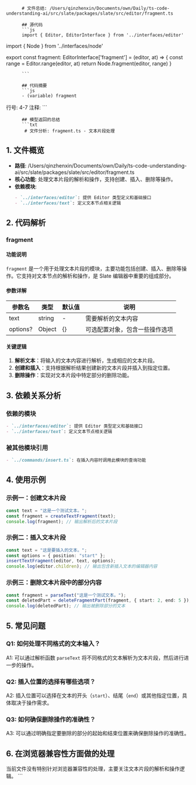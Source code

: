 
          # 文件总结: /Users/qinzhenxin/Documents/own/Daily/ts-code-understanding-ai/src/slate/packages/slate/src/editor/fragment.ts

          ## 源代码
          ```js
          import { Editor, EditorInterface } from '../interfaces/editor'
import { Node } from '../interfaces/node'

export const fragment: EditorInterface['fragment'] = (editor, at) => {
  const range = Editor.range(editor, at)
  return Node.fragment(editor, range)
}

          ```

          ## 代码摘要
          ```js
          - (variable) fragment
  行号: 4-7
  注释: 
          ```

          ## 模型返回的总结
          ```txt
           # 文件分析: fragment.ts - 文本片段处理

## 1. 文件概览
- **路径**: /Users/qinzhenxin/Documents/own/Daily/ts-code-understanding-ai/src/slate/packages/slate/src/editor/fragment.ts
- **核心功能**: 处理文本片段的解析和操作，支持创建、插入、删除等操作。
- **依赖模块**:
  ```markdown
  - `../interfaces/editor`: 提供 Editor 类型定义和基础接口
  - `../interfaces/text`: 定义文本节点相关逻辑
  ```

## 2. 代码解析
### fragment
#### 功能说明
`fragment` 是一个用于处理文本片段的模块，主要功能包括创建、插入、删除等操作。它支持对文本节点的解析和操作，是 Slate 编辑器中重要的组成部分。

#### 参数详解
| 参数名 | 类型 | 默认值 | 说明 |
|--------|------|--------|------|
| text | string | - | 需要解析的文本内容 |
| options? | Object | {} | 可选配置对象，包含一些操作选项 |

#### 关键逻辑
1. **解析文本**：将输入的文本内容进行解析，生成相应的文本片段。
2. **创建和插入**：支持根据解析结果创建新的文本片段并插入到指定位置。
3. **删除操作**：实现对文本片段中特定部分的删除功能。

## 3. 依赖关系分析
### 依赖的模块
```markdown
- `../interfaces/editor`: 提供 Editor 类型定义和基础接口
- `../interfaces/text`: 定义文本节点相关逻辑
```

### 被其他模块引用
```markdown
- `../commands/insert.ts`: 在插入内容时调用此模块的查询功能
```

## 4. 使用示例
### 示例一：创建文本片段
```typescript
const text = "这是一个测试文本。";
const fragment = createTextFragment(text);
console.log(fragment); // 输出解析后的文本片段
```

### 示例二：插入文本片段
```typescript
const text = "这是要插入的文本。";
const options = { position: "start" };
insertTextFragment(editor, text, options);
console.log(editor.children); // 输出包含新插入文本的编辑器内容
```

### 示例三：删除文本片段中的部分内容
```typescript
const fragment = parseText("这是一个测试文本。");
const deletedPart = deleteFragmentPart(fragment, { start: 2, end: 5 });
console.log(deletedPart); // 输出被删除部分的文本
```

## 5. 常见问题
### Q1: 如何处理不同格式的文本输入？
A1: 可以通过解析函数 `parseText` 将不同格式的文本解析为文本片段，然后进行进一步的操作。

### Q2: 插入位置的选择有哪些选项？
A2: 插入位置可以选择在文本的开头（`start`）、结尾（`end`）或其他指定位置，具体取决于操作需求。

### Q3: 如何确保删除操作的准确性？
A3: 可以通过明确指定要删除的部分的起始和结束位置来确保删除操作的准确性。

## 6. 在浏览器兼容性方面做的处理
当前文件没有特别针对浏览器兼容性的处理，主要关注文本片段的解析和操作逻辑。
          ```
        